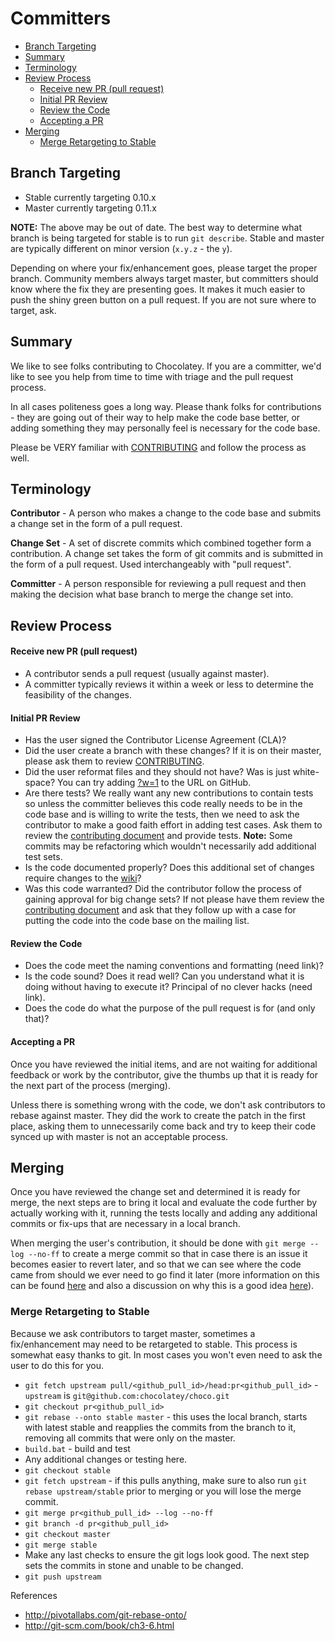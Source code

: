 Committers
============

<!-- TOC -->

- [Branch Targeting](#branch-targeting)
- [Summary](#summary)
- [Terminology](#terminology)
- [Review Process](#review-process)
    - [Receive new PR (pull request)](#receive-new-pr-pull-request)
    - [Initial PR Review](#initial-pr-review)
    - [Review the Code](#review-the-code)
    - [Accepting a PR](#accepting-a-pr)
- [Merging](#merging)
  - [Merge Retargeting to Stable](#merge-retargeting-to-stable)

<!-- /TOC -->

## Branch Targeting
* Stable currently targeting 0.10.x
* Master currently targeting 0.11.x

**NOTE:** The above may be out of date. The best way to determine what branch is being targeted for stable is to run `git describe`. Stable and master are typically different on minor version (`x.y.z` - the `y`).

Depending on where your fix/enhancement goes, please target the proper branch. Community members always target master, but committers should know where the fix they are presenting goes. It makes it much easier to push the shiny green button on a pull request. If you are not sure where to target, ask.

## Summary
We like to see folks contributing to Chocolatey. If you are a committer, we'd like to see you help from time to time with triage and the pull request process.

In all cases politeness goes a long way. Please thank folks for contributions - they are going out of their way to help make the code base better, or adding something they may personally feel is necessary for the code base.

Please be VERY familiar with [CONTRIBUTING](https://github.com/chocolatey/choco/blob/master/CONTRIBUTING.md) and follow the process as well.

## Terminology
**Contributor** - A person who makes a change to the code base and submits a change set in the form of a pull request.

**Change Set** - A set of discrete commits which combined together form a contribution.  A change set takes the form of git commits and is submitted in the form of a pull request. Used interchangeably with "pull request".

**Committer** - A person responsible for reviewing a pull request and then making the decision what base branch to merge the change set into.

## Review Process
#### Receive new PR (pull request)
 * A contributor sends a pull request (usually against master).
 * A committer typically reviews it within a week or less to determine the feasibility of the changes.

#### Initial PR Review
 * Has the user signed the Contributor License Agreement (CLA)?
 * Did the user create a branch with these changes? If it is on their master, please ask them to review [CONTRIBUTING](https://github.com/chocolatey/choco/blob/master/CONTRIBUTING.md).
 * Did the user reformat files and they should not have? Was is just white-space? You can try adding [?w=1](https://github.com/blog/967-github-secrets) to the URL on GitHub.
 * Are there tests? We really want any new contributions to contain tests so unless the committer believes this code really needs to be in the code base and is willing to write the tests, then we need to ask the contributor to make a good faith effort in adding test cases. Ask them to review the [contributing document](https://github.com/chocolatey/choco/blob/master/CONTRIBUTING.md) and provide tests. **Note:** Some commits may be refactoring which wouldn't necessarily add additional test sets.
 * Is the code documented properly? Does this additional set of changes require changes to the [wiki](https://github.com/chocolatey/choco/wiki)?
 * Was this code warranted? Did the contributor follow the process of gaining approval for big change sets? If not please have them review the [contributing document](https://github.com/chocolatey/choco/blob/master/CONTRIBUTING.md) and ask that they follow up with a case for putting the code into the code base on the mailing list.

#### Review the Code
  * Does the code meet the naming conventions and formatting (need link)?
  * Is the code sound? Does it read well? Can you understand what it is doing without having to execute it? Principal of no clever hacks (need link).
  * Does the code do what the purpose of the pull request is for (and only that)?

#### Accepting a PR
Once you have reviewed the initial items, and are not waiting for additional feedback or work by the contributor, give the thumbs up that it is ready for the next part of the process (merging).

Unless there is something wrong with the code, we don't ask contributors to rebase against master. They did the work to create the patch in the first place, asking them to unnecessarily come back and try to keep their code synced up with master is not an acceptable process.

## Merging
Once you have reviewed the change set and determined it is ready for merge, the next steps are to bring it local and evaluate the code further by actually working with it, running the tests locally and adding any additional commits or fix-ups that are necessary in a local branch.

When merging the user's contribution, it should be done with `git merge --log --no-ff` to create a merge commit so that in case there is an issue it becomes easier to revert later, and so that we can see where the code came from should we ever need to go find it later (more information on this can be found [here](https://www.kernel.org/pub/software/scm/git/docs/git-merge.html) and also a discussion on why this is a good idea [here](http://differential.io/blog/best-way-to-merge-a-github-pull-request)).

### Merge Retargeting to Stable
Because we ask contributors to target master, sometimes a fix/enhancement may need to be retargeted to stable. This process is somewhat easy thanks to git. In most cases you won't even need to ask the user to do this for you.

 * `git fetch upstream pull/<github_pull_id>/head:pr<github_pull_id>` - `upstream` is `git@github.com:chocolatey/choco.git`
 * `git checkout pr<github_pull_id>`
 * `git rebase --onto stable master` - this uses the local branch, starts with latest stable and reapplies the commits from the branch to it, removing all commits that were only on the master.
 * `build.bat` - build and test
 * Any additional changes or testing here.
 * `git checkout stable`
 * `git fetch upstream` - if this pulls anything, make sure to also run `git rebase upstream/stable` prior to merging or you will lose the merge commit.
 * `git merge pr<github_pull_id> --log --no-ff`
 * `git branch -d pr<github_pull_id>`
 * `git checkout master`
 * `git merge stable`
 * Make any last checks to ensure the git logs look good. The next step sets the commits in stone and unable to be changed.
 * `git push upstream`

References

 * http://pivotallabs.com/git-rebase-onto/
 * http://git-scm.com/book/ch3-6.html
